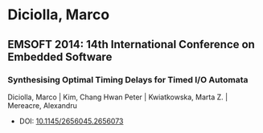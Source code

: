 # Diciolla, Marco

## EMSOFT 2014: 14th International Conference on Embedded Software

### Synthesising Optimal Timing Delays for Timed I/O Automata
Diciolla, Marco | Kim, Chang Hwan Peter | Kwiatkowska, Marta Z. | Mereacre, Alexandru
* DOI: [10.1145/2656045.2656073](https://doi.org/10.1145/2656045.2656073)

